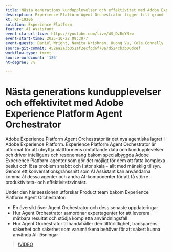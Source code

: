 ```yaml
---
title: Nästa generations kundupplevelser och effektivitet med Adobe Experience Platform Agent Orchestrator
description: Experience Platform Agent Orchestrator ligger till grund för intelligensen och resonemanget bakom Adobe Experience Platform expertagenter, vilket gör det möjligt för dem att fatta komplexa beslut och lösa problem snabbt och i stor skala.
kt: KT-19206
solution: Experience Platform
feature: AI Assistant
event-cta-url-live: https://youtube.com/live/WS_DzRmYNzw
event-start-time: 2025-10-22 08:30-7
event-guests: Daniel Wright, Namita Krishnan, Huong Vu, Cole Connelly
source-git-commit: 452ea2a3b351af2ecfcd6f78a7d524cb3b00dcef
workflow-type: tm+mt
source-wordcount: '186'
ht-degree: 7%

---
```


# Nästa generations kundupplevelser och effektivitet med Adobe Experience Platform Agent Orchestrator

Adobe Experience Platform Agent Orchestrator är det nya agentiska lagret i Adobe Experience Platform. Experience Platform Agent Orchestrator är utformat för att utnyttja plattformens omfattande data och kundupplevelser och driver intelligens och resonemang bakom specialbyggda Adobe Experience Platform-agenter som gör det möjligt för dem att fatta komplexa beslut och lösa problem snabbt och i stor skala - allt med mänsklig tillsyn. Genom ett konversationsgränssnitt som AI Assistant kan användarna komma åt dessa agenter och andra AI-komponenter för att få större produktivitets- och effektivitetsvinster.

Under den här sessionen utforskar Product team bakom Experience Platform Agent Orchestrator:

* En översikt över Agent Orchestrator och dess senaste uppdateringar
* Hur Agent Orchestrator samordnar expertagenter för att leverera mätbara resultat och stödja kompletta användningsfall
* Hur Agent Orchestrator tillhandahåller den tillförlitlighet, transparens, säkerhet och säkerhet som varumärkena behöver för att säkert kunna använda AI-lösningar

>[!VIDEO](https://video.tv.adobe.com/v/3476153/?learn=on&enablevpops)
